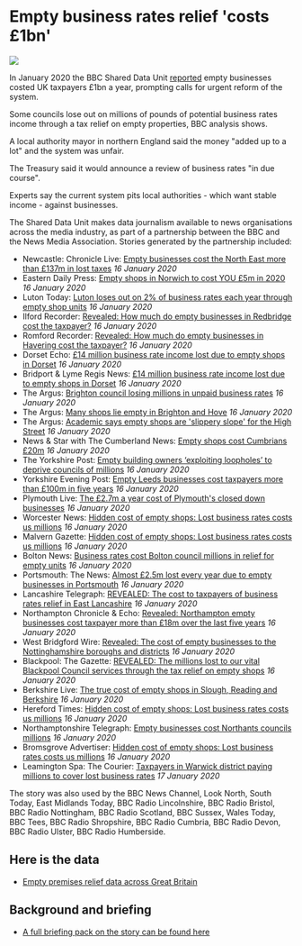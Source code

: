 # Empty business rates relief 'costs £1bn'

![](https://ichef.bbci.co.uk/news/660/cpsprodpb/10279/production/_110496166_piejackerscustomermiddlesbrough.jpg)

In January 2020 the BBC Shared Data Unit [reported](https://www.bbc.co.uk/news/uk-england-48854450) empty businesses costed UK taxpayers £1bn a year, prompting calls for urgent reform of the system.

Some councils lose out on millions of pounds of potential business rates income through a tax relief on empty properties, BBC analysis shows.

A local authority mayor in northern England said the money "added up to a lot" and the system was unfair.

The Treasury said it would announce a review of business rates "in due course".

Experts say the current system pits local authorities - which want stable income - against businesses.

The Shared Data Unit makes data journalism available to news organisations across the media industry, as part of a partnership between the BBC and the News Media Association. Stories generated by the partnership included:

* Newcastle: Chronicle Live: [Empty businesses cost the North East more than £137m in lost taxes](https://www.chroniclelive.co.uk/news/north-east-news/empty-businesses-cost-north-east-17575218) *16 January 2020*
* Eastern Daily Press: [Empty shops in Norwich to cost YOU £5m in 2020](https://www.edp24.co.uk/business/norwich-empty-shops-set-to-cost-5m-in-2020-1-6467788) *16 January 2020*
* Luton Today: [Luton loses out on 2% of business rates each year through empty shop units](https://www.lutontoday.co.uk/news/people/luton-loses-out-on-2-of-business-rates-each-year-through-empty-shop-units-1-9204300) *16 January 2020*
* Ilford Recorder: [Revealed: How much do empty businesses in Redbridge cost the taxpayer?](https://www.ilfordrecorder.co.uk/news/empty-businesses-in-redbridge-1-6467826) *16 January 2020*
* Romford Recorder: [Revealed: How much do empty businesses in Havering cost the taxpayer?](https://www.romfordrecorder.co.uk/news/empty-business-rates-relief-havering-1-6467822) *16 January 2020*
* Dorset Echo: [£14 million business rate income lost due to empty shops in Dorset](https://www.dorsetecho.co.uk/news/18163339.14-million-business-rate-income-lost-due-empty-shops-dorset/) *16 January 2020*
* Bridport & Lyme Regis News: [£14 million business rate income lost due to empty shops in Dorset](https://www.bridportnews.co.uk/news/18163340.14-million-business-rate-income-lost-due-empty-shops-dorset/) *16 January 2020*
* The Argus: [Brighton council losing millions in unpaid business rates](https://www.theargus.co.uk/news/18163154.brighton-council-losing-millions-unpaid-business-rates/) *16 January 2020*
* The Argus: [Many shops lie empty in Brighton and Hove](https://www.theargus.co.uk/news/18163159.many-shops-lie-empty-brighton-hove/) *16 January 2020*
* The Argus: [Academic says empty shops are 'slippery slope' for the High Street](https://www.theargus.co.uk/news/18163554.academic-says-empty-shops-slippery-slope-high-street/) *16 January 2020*
* News & Star with The Cumberland News: [Empty shops cost Cumbrians £20m](https://www.newsandstar.co.uk/news/18162869.empty-shops-cost-cumbrians-20m/) *16 January 2020*
* The Yorkshire Post: [Empty building owners ‘exploiting loopholes’ to deprive councils of millions](https://www.yorkshirepost.co.uk/business/empty-building-owners-exploiting-loopholes-to-deprive-councils-of-millions-1-10203264) *16 January 2020*
* Yorkshire Evening Post: [Empty Leeds businesses cost taxpayers more than £100m in five years](https://www.yorkshireeveningpost.co.uk/news/politics/empty-leeds-businesses-cost-taxpayers-more-ps100m-five-years-1364762?fbclid) *16 January 2020*
* Plymouth Live: [The £2.7m a year cost of Plymouth's closed down businesses](https://www.plymouthherald.co.uk/news/business/27m-year-cost-plymouths-closed-3738659) *16 January 2020*
* Worcester News: [Hidden cost of empty shops: Lost business rates costs us millions](https://www.worcesternews.co.uk/news/18163519.hidden-cost-empty-shops-lost-business-rates-costs-us-millions/?ref=rss&utm_source=dlvr.it&utm_medium=twitter) *16 January 2020*
* Malvern Gazette: [Hidden cost of empty shops: Lost business rates costs us millions](https://www.malverngazette.co.uk/news/18163520.hidden-cost-empty-shops-lost-business-rates-costs-us-millions/?ref=rss) *16 January 2020*
* Bolton News: [Business rates cost Bolton council millions in relief for empty units](https://www.theboltonnews.co.uk/news/18163529.business-rates-cost-bolton-council-millions-relief-empty-units/) *16 January 2020*
* Portsmouth: The News: [Almost £2.5m lost every year due to empty businesses in Portsmouth](https://www.portsmouth.co.uk/news/politics/almost-ps25m-lost-every-year-due-empty-businesses-portsmouth-1366248) *16 January 2020*
* Lancashire Telegraph: [REVEALED: The cost to taxpayers of business rates relief in East Lancashire](https://www.lancashiretelegraph.co.uk/news/18163481.revealed-cost-taxpayers-business-rates-relief-east-lancashire/?ref=rss&utm_source=dlvr.it&utm_medium=twitter) *16 January 2020*
* Northampton Chronicle & Echo: [Revealed: Northampton empty businesses cost taxpayer more than £18m over the last five years](https://www.northamptonchron.co.uk/business/revealed-northampton-empty-businesses-cost-taxpayer-more-than-18m-over-the-last-five-years-1-9202960) *16 January 2020*
* West Bridgford Wire: [Revealed: The cost of empty businesses to the Nottinghamshire boroughs and districts](https://westbridgfordwire.com/revealed-the-cost-of-empty-businesses-to-the-nottinghamshire-boroughs-and-districts/) *16 January 2020*
* Blackpool: The Gazette: [REVEALED: The millions lost to our vital Blackpool Council services through the tax relief on empty shops](https://www.blackpoolgazette.co.uk/business/revealed-the-millions-lost-to-our-vital-blackpool-council-services-through-the-tax-relief-on-empty-shops-1-10204420) *16 January 2020*
* Berkshire Live: [The true cost of empty shops in Slough, Reading and Berkshire](https://www.getreading.co.uk/news/business/true-cost-empty-shops-berkshire-17567958) *16 January 2020*
* Hereford Times: [Hidden cost of empty shops: Lost business rates costs us millions](https://www.herefordtimes.com/news/regional/18163519.hidden-cost-empty-shops-lost-business-rates-costs-us-millions/) *16 January 2020*
* Northamptonshire Telegraph: [Empty businesses cost Northants councils millions](https://www.northantstelegraph.co.uk/news/people/empty-businesses-cost-northants-councils-millions-1365693) *16 January 2020*
* Bromsgrove Advertiser: [Hidden cost of empty shops: Lost business rates costs us millions](https://www.bromsgroveadvertiser.co.uk/news/regional/worcestershire/18163519.hidden-cost-empty-shops-lost-business-rates-costs-us-millions/) *16 January 2020*
* Leamington Spa: The Courier: [Taxpayers in Warwick district paying millions to cover lost business rates](https://www.leamingtoncourier.co.uk/news/people/taxpayers-warwick-district-paying-millions-cover-lost-business-rates-1364823) *17 January 2020*









The story was also used by the BBC News Channel, Look North, South Today, East Midlands Today,  BBC Radio Lincolnshire, BBC Radio Bristol, BBC Radio Nottingham, BBC Radio Scotland, BBC Sussex, Wales Today, BBC Tees, BBC Radio Shropshire, BBC Radio Cumbria, BBC Radio Devon, BBC Radio Ulster, BBC Radio Humberside. 


## Here is the data 

* [Empty premises relief data across Great Britain](https://docs.google.com/spreadsheets/d/1d7ytxfBlHucWl_gWrc2bpyCpxvWJpX95/edit#gid=1232435142)

## Background and briefing

* [A full briefing pack on the story can be found here](https://docs.google.com/document/d/1cmAIo2v83JQqm5MBkfuN1_IZgTuJEVFhmBVtaV3SLWw/edit)
